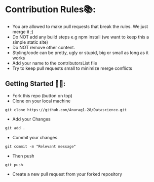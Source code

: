 
# Contribution Rules📚:

- You are allowed to make pull requests that break the rules. We just merge it ;)
- Do NOT add any build steps e.g npm install (we want to keep this a simple static site)
- Do NOT remove other content.
- Styling/code can be pretty, ugly or stupid, big or small as long as it works
- Add your name to the contributorsList file
- Try to keep pull requests small to minimize merge conflicts


## Getting Started 🤩🤗:

- Fork this repo (button on top)
- Clone on your local machine

```terminal
git clone https://github.com/Anurag1-28/Datascience.git
```


- Add your Changes
```markdown
git add .
```
- Commit your changes.

```markdown
git commit -m "Relevant message"
```
- Then push 
```markdown
git push 
```


- Create a new pull request from your forked repository

<br>
